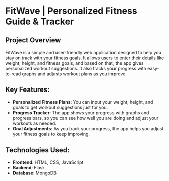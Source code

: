 # FitWave | Personalized Fitness Guide & Tracker

## Project Overview
FitWave is a simple and user-friendly web application designed to help you stay on track with your fitness goals. It allows users to enter their details like weight, height, and fitness goals, and based on that, the app gives personalized workout suggestions. It also tracks your progress with easy-to-read graphs and adjusts workout plans as you improve.

## Key Features:
- **Personalized Fitness Plans**: You can input your weight, height, and goals to get workout suggestions just for you.
- **Progress Tracker**: The app shows your progress with graphs and progress bars, so you can see how well you are doing and adjust your workouts as needed.
- **Goal Adjustments**: As you track your progress, the app helps you adjust your fitness goals to keep improving.

## Technologies Used:
- **Frontend**: HTML, CSS, JavaScript
- **Backend**: Flask 
- **Database**: MongoDB 
